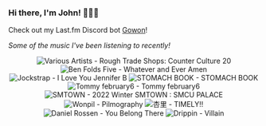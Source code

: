 ### Hi there, I'm John! 🏄🏻‍♂️

Check out my Last.fm Discord bot [Gowon](http://gowon.ca)!

_Some of the music I've been listening to recently!_


<!-- lastfm -->
<p align="center"><img src="https://lastfm.freetls.fastly.net/i/u/64s/5400f799f0f346d0faab4ef6702fa1cd.jpg" title="Various Artists - Rough Trade Shops: Counter Culture 20"> <img src="https://lastfm.freetls.fastly.net/i/u/64s/1449e64f141247b1c7a89417bc6e414c.png" title="Ben Folds Five - Whatever and Ever Amen"> <img src="https://lastfm.freetls.fastly.net/i/u/64s/9e3123c042fb257fe1851e25400203af.png" title="Jockstrap - I Love You Jennifer B"> <img src="https://lastfm.freetls.fastly.net/i/u/64s/8ead242813b913055c12404eedff34ed.jpg" title="STOMACH BOOK - STOMACH BOOK"> <img src="https://lastfm.freetls.fastly.net/i/u/64s/8ed1bc6e0878c695f1ab57f83e269dcc.jpg" title="Tommy february6 - Tommy february6"> <img src="https://lastfm.freetls.fastly.net/i/u/64s/4281df7ba84b8a25692fdfcc0c63098d.jpg" title="SMTOWN - 2022 Winter SMTOWN : SMCU PALACE"> <img src="https://lastfm.freetls.fastly.net/i/u/64s/937a30befb50262de31188d764e2619f.png" title="Wonpil - Pilmography"> <img src="https://lastfm.freetls.fastly.net/i/u/64s/e03c6fe59b86f66d1b04ed7a06b66d9c.png" title="杏里 - TIMELY!!"> <img src="https://lastfm.freetls.fastly.net/i/u/64s/11f4e269d6c890b9b51f279cdc5b103e.jpg" title="Daniel Rossen - You Belong There"> <img src="https://lastfm.freetls.fastly.net/i/u/64s/f90d4a7130e578fb1fd842ac87414a40.jpg" title="Drippin - Villain"> </p>
